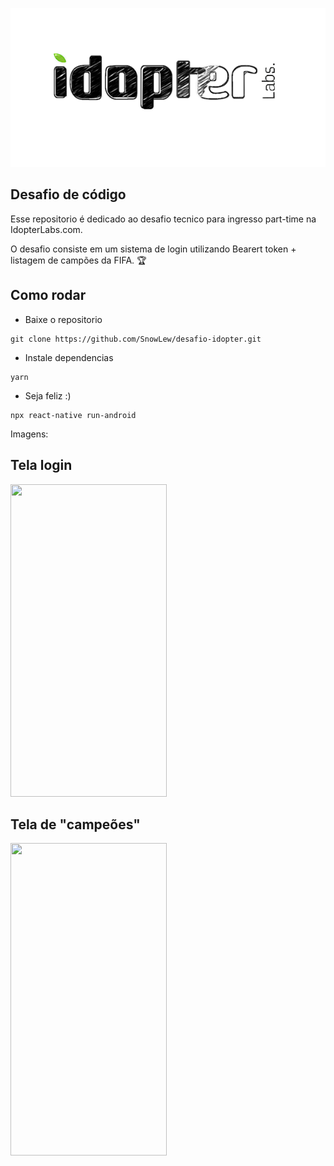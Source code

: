 ![](https://github.com/idopterlabs/idopter-site/blob/master/img/idopterlabsteste2.png?raw=true)

## Desafio de código 
Esse repositorio é dedicado ao desafio tecnico para ingresso part-time na IdopterLabs.com. 

O desafio consiste em um sistema de login utilizando Bearert token + listagem de campões da FIFA. 🏆

## Como rodar

- Baixe o repositorio
```
git clone https://github.com/SnowLew/desafio-idopter.git
```
- Instale dependencias
```
yarn
```

- Seja feliz :)
```
npx react-native run-android
```


Imagens:
## Tela login

<img src="https://github.com/SnowLew/desafio-idopter/blob/main/github/loginScreen.png?raw=true=250x250" alt=""  width="250" height="500" />

## Tela de "campeões"
<img src="https://github.com/SnowLew/desafio-idopter/blob/main/github/listScreen.png?raw=true=250x250" alt="" width="250" height="500" />


